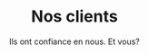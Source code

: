 ---
title: "Nos clients"
description: >-
  Que vous ayez besoin d'une installation de réseaux informatiques pour la maison ou pour votre entreprise, contactez Planiselect à Laval.
titre: Nos clients
subtitle: Ils ont confiance en nous. Et vous?
slug: clients
layout: clients
image: /img/contact.jpg
i18nlanguage: fr
prive: >-
  #### Privé et publique

  **Services offerts:** Câblage, Fibre optique, Télécom, Audio/Visuel


  Nos clients sont pour nous une opportunité de démontrer notre savoir faire, et nous obligent à relever les défis particuliers à chacun avec rigueur et passion. Plusieurs de nos clients nous font confiance depuis plus de 20 ans.
institution: >-
  #### Institutions d’enseignement

  **Services offerts:** Câblage, Fibre optique, Télécom, Audio/Visuel, Intercommunication


  Toujours soucieux de mettre en place des produits de bonne qualité et une installation du plus haut niveau, nous prenons au sérieux notre devoir envers l’utilisateur.
---